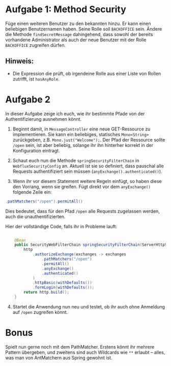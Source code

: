 # Aufgabe 1: Method Security
Füge einen weiteren Benutzer zu den bekannten hinzu.
Er kann einen beliebigen Benutzernamen haben. Seine Rolle soll `BACKOFFICE` sein.
Ändere die Methode `findSecretMessage` dahingehend, dass sowohl der bereits vorhandene Administrator
als auch der neue Benutzer mit der Rolle `BACKOFFICE` zugreifen dürfen.

## Hinweis:
- Die Expression die prüft, ob irgendeine Rolle aus einer Liste von Rollen zutrifft, ist `hasAnyRole`.

# Aufgabe 2

In dieser Aufgabe zeige ich euch, wie ihr bestimmte Pfade von der Authentifizierung ausnehmen könnt.

1) Beginnt damit, in `MessageController` eine neue GET-Ressource zu implementieren. Sie kann ein beliebiges, 
statisches `Mono<String>` zurückgeben, z.B. `Mono.just("Welcome");`. Der Pfad der Ressource sollte `/open` sein, 
ist aber beliebig, solange ihr ihn hinterher korrekt in der Konfiguration eintragt.

2) Schaut euch nun die Methode `springSecurityFilterChain` in `WebfluxSecurityConfig` an. 
Aktuell ist sie so definiert, dass pauschal alle Requests authentifiziert sein müssen (`anyExchange().authenticated()`).

3) Wenn ihr vor diesem Statement weitere Regeln einfügt, so haben diese den Vorrang, wenn sie greifen. 
Fügt direkt vor dem `anyExchange()` folgende Zeile ein:
```java
.pathMatchers("/open").permitAll()
```
Dies bedeutet, dass für den Pfad `/open` alle Requests zugelassen werden, auch die unauthentifizierten.

Hier der vollständige Code, falls ihr in Probleme lauft:

```java

	@Bean
	public SecurityWebFilterChain springSecurityFilterChain(ServerHttpSecurity http) {
		http
			.authorizeExchange(exchanges -> exchanges
				.pathMatchers("/open")
				.permitAll()
				.anyExchange()
				.authenticated()
			)
			.httpBasic(withDefaults())
			.formLogin(withDefaults());
		return http.build();
	}
```

4) Startet die Anwendung nun neu und testet, ob ihr auch ohne Anmeldung auf `/open` zugreifen könnt.

# Bonus

Spielt nun gerne noch mit dem PathMatcher. Erstens könnt ihr mehrere Pattern übergeben, und zweitens
sind auch Wildcards wie `**` erlaubt – alles, was man von AntMatchern aus Spring gewohnt ist.
